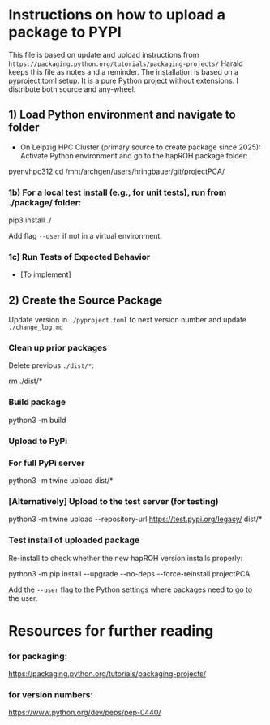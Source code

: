 # Instructions on how to upload a package to PYPI
This file is based on update and upload instructions from `https://packaging.python.org/tutorials/packaging-projects/`
Harald keeps this file as notes and a reminder.
The installation is based on a pyproject.toml setup. It is a pure Python project without extensions. I distribute both source and any-wheel.

## 1) Load Python environment and navigate to folder
- On Leipzig HPC Cluster (primary source to create package since 2025):
Activate Python environment and go to the hapROH package folder:

pyenvhpc312
cd /mnt/archgen/users/hringbauer/git/projectPCA/

### 1b) For a local test install (e.g., for unit tests), run from ./package/ folder:
pip3 install ./

Add flag  `--user` if not in a virtual environment.

### 1c) Run Tests of Expected Behavior
- [To implement]


## 2) Create the Source Package 
Update version in `./pyproject.toml` to next version number and update `./change_log.md`

### Clean up prior packages
Delete previous `./dist/*`:

rm ./dist/*

### Build package 
python3 -m build

### Upload to PyPi
### For full PyPi server
python3 -m twine upload dist/* 

### [Alternatively] Upload to the test server (for testing)
python3 -m twine upload --repository-url https://test.pypi.org/legacy/ dist/* 


### Test install of uploaded package

Re-install to check whether the new hapROH version installs properly:

python3 -m pip install --upgrade --no-deps --force-reinstall projectPCA

Add the `--user` flag to the Python settings where packages need to go to the user. 


# Resources for further reading
### for packaging: 
https://packaging.python.org/tutorials/packaging-projects/

### for version numbers:
https://www.python.org/dev/peps/pep-0440/
